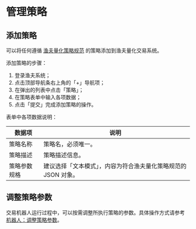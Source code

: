 # 管理策略

## 添加策略

可以将任何遵循 [渔夫量化策略规范]() 的策略添加到渔夫量化交易系统。

添加策略的步骤：

1. 登录渔夫系统；
2. 点击顶部导航条右上角的「+」导航项；
3. 在弹出的列表中点击「策略」；
4. 在策略表单中输入各项数据；
5. 点击「提交」完成添加策略的操作。

表单中各项数据说明：

| 数据项       | 说明                                                         |
| ------------ | ------------------------------------------------------------ |
| 策略名称     | 策略名，必须唯一。                                           |
| 策略描述     | 策略描述信息。                                               |
| 策略参数规格 | 建议选择「文本模式」，内容为符合渔夫量化策略规范的 JSON 对象。 |

## 调整策略参数

交易机器人运行过程中，可以按需调整所执行策略的参数。具体操作方式请参考 [机器人：调整策略参数](robot.md#调整策略参数)。